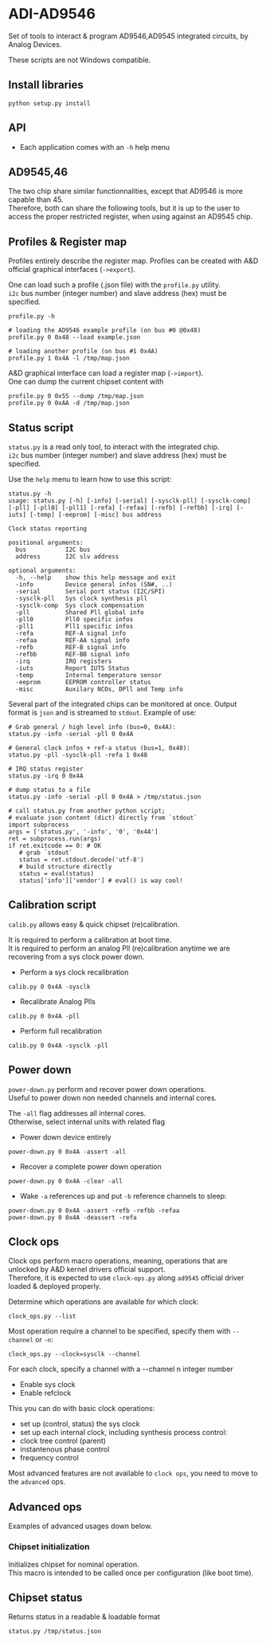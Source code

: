# ADI-AD9546 

Set of tools to interact & program AD9546,AD9545 integrated circuits, by Analog Devices.

These scripts are not Windows compatible.   

## Install libraries

```shell
python setup.py install
```

## API

* Each application comes with an `-h` help menu

## AD9545,46

The two chip share similar functionnalities, except that
AD9546 is more capable than 45.   
Therefore, both can share the following tools, but it is up to the user
to access the proper restricted register, when using against an AD9545 chip.

## Profiles & Register map

Profiles entirely describe the register map.
Profiles can be created with A&D official graphical interfaces (`->export`).

One can load such a profile (.json file) with the `profile.py` utility.   
`i2c` bus number (integer number) and slave address (hex) must be specified. 

```shell
profile.py -h

# loading the AD9546 example profile (on bus #0 @0x48)
profile.py 0 0x48 --load example.json

# loading another profile (on bus #1 0x4A)
profile.py 1 0x4A -l /tmp/map.json
```

A&D graphical interface can load a register map (`->import`).   
One can dump the current chipset content with 

```shell
profile.py 0 0x55 --dump /tmp/map.json
profile.py 0 0xAA -d /tmp/map.json
```

## Status script

`status.py` is a read only tool, to interact with the integrated chip.  
`i2c` bus number (integer number) and slave address (hex) must be specified.

Use the `help` menu to learn how to use this script:
```shell
status.py -h
usage: status.py [-h] [-info] [-serial] [-sysclk-pll] [-sysclk-comp] [-pll] [-pll0] [-pll1] [-refa] [-refaa] [-refb] [-refbb] [-irq] [-iuts] [-temp] [-eeprom] [-misc] bus address

Clock status reporting

positional arguments:
  bus           I2C bus
  address       I2C slv address

optional arguments:
  -h, --help    show this help message and exit
  -info         Device general infos (SN#, ..)
  -serial       Serial port status (I2C/SPI)
  -sysclk-pll   Sys clock synthesis pll
  -sysclk-comp  Sys clock compensation
  -pll          Shared Pll global info
  -pll0         Pll0 specific infos
  -pll1         Pll1 specific infos
  -refa         REF-A signal info
  -refaa        REF-AA signal info
  -refb         REF-B signal info
  -refbb        REF-BB signal info
  -irq          IRQ registers
  -iuts         Report IUTS Status
  -temp         Internal temperature sensor
  -eeprom       EEPROM controller status
  -misc         Auxilary NCOs, DPll and Temp info
```

Several part of the integrated chips can be monitored at once.
Output format is `json` and is streamed to `stdout`.
Example of use:

```shell
# Grab general / high level info (bus=0, 0x4A):
status.py -info -serial -pll 0 0x4A

# General clock infos + ref-a status (bus=1, 0x48):
status.py -pll -sysclk-pll -refa 1 0x48

# IRQ status register
status.py -irq 0 0x4A

# dump status to a file
status.py -info -serial -pll 0 0x4A > /tmp/status.json

# call status.py from another python script;
# evaluate json content (dict) directly from `stdout`
import subprocess
args = ['status.py', '-info', '0', '0x4A']
ret = subprocess.run(args)
if ret.exitcode == 0: # OK
   # grab `stdout`
   status = ret.stdout.decode('utf-8') 
   # build structure directly
   status = eval(status)
   status['info']['vendor'] # eval() is way cool!
```

## Calibration script

`calib.py` allows easy & quick chipset (re)calibration.   

It is required to perform a calibration at boot time.  
It is required to perform an analog Pll (re)calibration anytime
we are recovering from a sys clock power down.

* Perform a sys clock recalibration

```shell
calib.py 0 0x4A -sysclk
```

* Recalibrate Analog Plls

```shell
calib.py 0 0x4A -pll
```

* Perform full recalibration

```shell
calib.py 0 0x4A -sysclk -pll
```

## Power down

`power-down.py` perform and recover power down operations.   
Useful to power down non needed channels and internal cores. 

The `-all` flag addresses all internal cores.  
Otherwise, select internal units with related flag

* Power down device entirely
```shell
power-down.py 0 0x4A -assert -all
```
* Recover a complete power down operation
```shell
power-down.py 0 0x4A -clear -all
```

* Wake `-a` references up and put `-b` reference channels to sleep:
```shell
power-down.py 0 0x4A -assert -refb -refbb -refaa
power-down.py 0 0x4A -deassert -refa 
```

## Clock ops

Clock ops perform macro operations, meaning, operations
that are unlocked by A&D kernel drivers official support.    
Therefore, it is expected to use `clock-ops.py` along `ad9545` official driver loaded & deployed
properly.

Determine which operations are available for which clock:

```shell
clock_ops.py --list
```

Most operation require a channel to be specified, specify them with `--channel`
or `-n`:
```shell
clock_ops.py --clock=sysclk --channel
```

For each clock, specify a channel with a --channel n integer number

* Enable sys clock
* Enable refclock

This you can do with basic clock operations:
* set up (control, status) the sys clock 
* set up each internal clock, including synthesis process control:
 * clock tree control (parent)
 * instantenous phase control
 * frequency control

Most advanced features are not available to `clock ops`,
you need to move to the `advanced` ops.

## Advanced ops

Examples of advanced usages down below.

### Chipset initialization

Initializes chipset for nominal operation.   
This macro is intended to be called once per configuration (like boot time).  

## Chipset status

Returns status in a readable & loadable format

```shell
status.py /tmp/status.json
```
